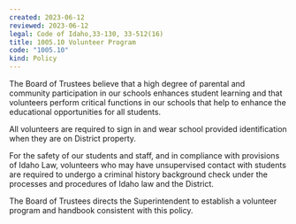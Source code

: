 ```yaml
---
created: 2023-06-12
reviewed: 2023-06-12
legal: Code of Idaho,33-130, 33-512(16)
title: 1005.10 Volunteer Program
code: "1005.10"
kind: Policy
---
```


The Board of Trustees believe that a high degree of parental and community participation in our schools enhances student learning and that volunteers perform critical functions in our schools that help to enhance the educational opportunities for all students.

All volunteers are required to sign in and wear school provided identification when they are on District property.

For the safety of our students and staff, and in compliance with provisions of Idaho Law, volunteers who may have unsupervised contact with students are required to undergo a criminal history background check under the processes and procedures of Idaho law and the District.

The Board of Trustees directs the Superintendent to establish a volunteer program and handbook consistent with this policy.

